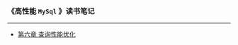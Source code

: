 ### 《高性能 ```MySql``` 》读书笔记
---

* [第六章 查询性能优化](https://github.com/JK9559/WIO/blob/master/note/MySql/HighPerformanceMySql/HighPerformanceMySqlChapter6.md)